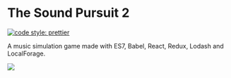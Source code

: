 # The Sound Pursuit 2
<a href="#badge">
  <img alt="code style: prettier" src="https://img.shields.io/badge/code_style-prettier-ff69b4.svg?style=flat-square">
</a>
  
A music simulation game made with ES7, Babel, React, Redux, Lodash and LocalForage. 

![](https://image.ibb.co/i8UVJd/Screenshot_2018_07_19_The_Sound_Pursuit_2.png)
